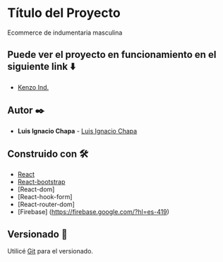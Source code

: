 # Título del Proyecto

Ecommerce de indumentaria masculina

## Puede ver el proyecto en funcionamiento en el siguiente link ⬇️

* [Kenzo Ind.](https://drive.google.com/file/d/1gcuw9NGe4tSCFV9G3_3-7p6fKtzxSOW7/view?usp=sharing)

## Autor ✒️

* **Luis Ignacio Chapa** - [Luis Ignacio Chapa](https://github.com/ignaciochapa)

## Construido con 🛠️

* [React](https://es.react.dev/)
* [React-bootstrap](https://react-bootstrap.github.io/)
* [React-dom] 
* [React-hook-form]
* [React-router-dom]
* [Firebase] (https://firebase.google.com/?hl=es-419)

## Versionado 📌

Utilicé [Git](https://git-scm.com) para el versionado.